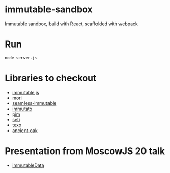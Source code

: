 # immutable-sandbox

Immutable sandbox, build with React, scaffolded with webpack

# Run 

    node server.js

# Libraries to checkout

* [immutable.js](https://github.com/facebook/immutable-js)
* [mori](https://github.com/swannodette/mori) 
* [seamless-immutable](https://github.com/rtfeldman/seamless-immutable)
* [immutato](https://github.com/immutato/immutato) 
* [pim](https://github.com/bitsoffreedom/pim) 
* [seti](https://github.com/OneScript/Seti) 
* [texo](https://github.com/DavidTimms/texo) 
* [ancient-oak](https://github.com/brainshave/ancient-oak) 


# Presentation from MoscowJS 20 talk

* [immutableData](http://dkunin.github.io/immutableData)


